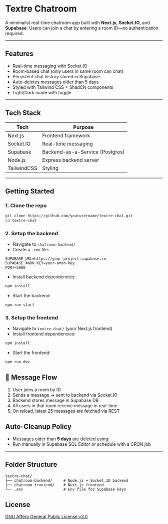 # Textre Chatroom

A minimalist real-time chatroom app built with **Next.js**, **Socket.IO**, and **Supabase**. Users can join a chat by entering a room ID—no authentication required.

---

##  Features

-  Real-time messaging with Socket.IO
-  Room-based chat (only users in same room can chat)
-  Persistent chat history stored in Supabase
-  Auto-deletes messages older than 5 days
-  Styled with Tailwind CSS + ShadCN components
-  Light/Dark mode with toggle

---

##  Tech Stack

| Tech        | Purpose                          |
|-------------|----------------------------------|
| Next.js     | Frontend framework               |
| Socket.IO   | Real-time messaging              |
| Supabase    | Backend-as-a-Service (Postgres)  |
| Node.js     | Express backend server           |
| TailwindCSS | Styling                          |

---

##  Getting Started

### 1. Clone the repo

```bash
git clone https://github.com/yourusername/textre-chat.git
cd textre-chat
```

### 2. Setup the backend

- Navigate to `chatroom-backend/`
- Create a `.env` file:
```env
SUPABASE_URL=https://your-project.supabase.co
SUPABASE_ANON_KEY=your-anon-key
PORT=5000
```

- Install backend dependencies:
```bash
npm install
```

- Start the backend:
```bash
npm run start
```

### 3. Setup the frontend

- Navigate to `textre-chat/` (your Next.js frontend)
- Install frontend dependencies:
```bash
npm install
```

- Start the frontend:
```bash
npm run dev
```

## 💬 Message Flow

1. User joins a room by ID
2. Sends a message → sent to backend via Socket.IO
3. Backend stores message in Supabase DB
4. All users in that room receive message in real-time
5. On reload, latest 25 messages are fetched via REST



##  Auto-Cleanup Policy

- Messages older than **5 days** are deleted using:
- Run manually in Supabase SQL Editor or schedule with a CRON job

---

##  Folder Structure

```
textre-chat/
├── chatroom-backend/     # Node.js + Socket.IO backend
├── chatroom-frontend/    # Next.js frontend
└── .env                  # Env file for Supabase keys
```

##  License

[GNU Affero General Public License v3.0](https://github.com/lhcee3/Textre/blob/main/LICENSE)

